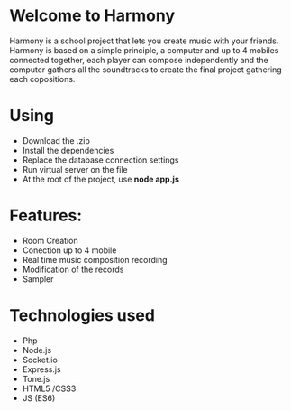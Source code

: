 # Welcome to Harmony 

Harmony is a school project that lets you create music with your friends. Harmony is based on a simple principle, a computer and up to 4 mobiles connected together, each player can compose independently and the computer gathers all the soundtracks to create the final project gathering each copositions.

# Using

- Download the .zip
- Install the dependencies
- Replace the  database connection settings 
- Run virtual server on the file
- At the root of the project, use **node app.js**



# Features:
- Room Creation
- Conection up to 4 mobile
- Real time music composition recording
- Modification of the records
- Sampler


# Technologies used

- Php
- Node.js
- Socket.io
- Express.js
- Tone.js
- HTML5 /CSS3
- JS (ES6)
